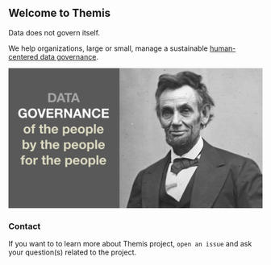 ## Welcome to Themis

Data does not govern itself.

We help organizations, large or small, manage a sustainable [human-centered data governance](https://tinyurl.com/HumanCenteredDataGov).

![Governance by the people](/HumanCentered-DG.png)

### Contact

If you want to to learn more about Themis project, `open an issue` and ask your question(s) related to the project.
